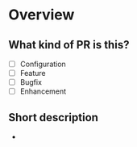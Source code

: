 # Overview

## What kind of PR is this?

- [ ] Configuration
- [ ] Feature
- [ ] Bugfix
- [ ] Enhancement

## Short description

- 